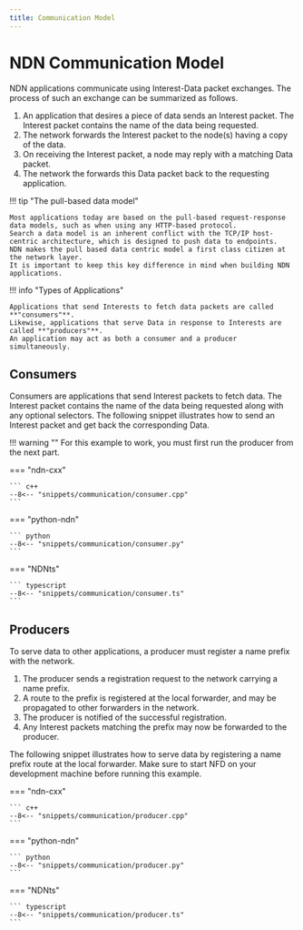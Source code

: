 ```yaml
---
title: Communication Model
---
```


# NDN Communication Model

NDN applications communicate using Interest-Data packet exchanges. The process of such an exchange can be summarized as follows.

  1. An application that desires a piece of data sends an Interest packet.
     The Interest packet contains the name of the data being requested.
  1. The network forwards the Interest packet to the node(s) having a copy of the data.
  1. On receiving the Interest packet, a node may reply with a matching Data packet.
  1. The network the forwards this Data packet back to the requesting application.

!!! tip "The pull-based data model"

    Most applications today are based on the pull-based request-response data models, such as when using any HTTP-based protocol.
    Search a data model is an inherent conflict with the TCP/IP host-centric architecture, which is designed to push data to endpoints.
    NDN makes the pull based data centric model a first class citizen at the network layer.
    It is important to keep this key difference in mind when building NDN applications.

!!! info "Types of Applications"

    Applications that send Interests to fetch data packets are called **"consumers"**.
    Likewise, applications that serve Data in response to Interests are called **"producers"**.
    An application may act as both a consumer and a producer simultaneously.


## Consumers

Consumers are applications that send Interest packets to fetch data. The Interest packet contains the name of the data being requested along with any optional selectors. The following snippet illustrates how to send an Interest packet and get back the corresponding Data.

!!! warning ""
    For this example to work, you must first run the producer from the next part.

=== "ndn-cxx"

    ``` c++
    --8<-- "snippets/communication/consumer.cpp"
    ```

=== "python-ndn"

    ``` python
    --8<-- "snippets/communication/consumer.py"
    ```

=== "NDNts"

    ``` typescript
    --8<-- "snippets/communication/consumer.ts"
    ```

## Producers

To serve data to other applications, a producer must register a name prefix with the network.

  1. The producer sends a registration request to the network carrying a name prefix.
  1. A route to the prefix is registered at the local forwarder, and may be propagated to other forwarders in the network.
  1. The producer is notified of the successful registration.
  1. Any Interest packets matching the prefix may now be forwarded to the producer.

The following snippet illustrates how to serve data by registering a name prefix route at the local forwarder.
Make sure to start NFD on your development machine before running this example.

=== "ndn-cxx"

    ``` c++
    --8<-- "snippets/communication/producer.cpp"
    ```

=== "python-ndn"

    ``` python
    --8<-- "snippets/communication/producer.py"
    ```

=== "NDNts"

    ``` typescript
    --8<-- "snippets/communication/producer.ts"
    ```

